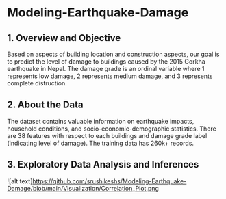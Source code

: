 # Modeling-Earthquake-Damage

## 1. Overview and Objective
Based on aspects of building location and construction aspects, our goal is to predict the level of damage to buildings caused by the 2015 Gorkha earthquake in Nepal. The damage grade is an ordinal variable where 1 represents low damage, 2 represents medium damage, and 3 represents complete distruction. 

## 2. About the Data
The dataset contains valuable information on earthquake impacts, household conditions, and socio-economic-demographic statistics. There are 38 features with respect to each buildings and damage grade label (indicating level of damage). The training data has 260k+ records.

## 3. Exploratory Data Analysis and Inferences
![alt text]https://github.com/srushikeshs/Modeling-Earthquake-Damage/blob/main/Visualization/Correlation_Plot.png
